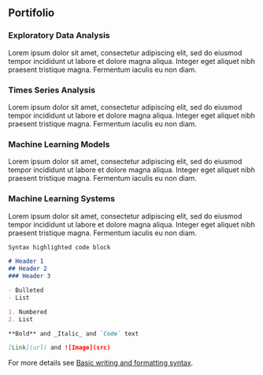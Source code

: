 ## Portifolio

### Exploratory Data Analysis

Lorem ipsum dolor sit amet, consectetur adipiscing elit, sed do eiusmod tempor incididunt ut labore et dolore magna aliqua. Integer eget aliquet nibh praesent tristique magna. Fermentum iaculis eu non diam.

### Times Series Analysis

Lorem ipsum dolor sit amet, consectetur adipiscing elit, sed do eiusmod tempor incididunt ut labore et dolore magna aliqua. Integer eget aliquet nibh praesent tristique magna. Fermentum iaculis eu non diam.

### Machine Learning Models

Lorem ipsum dolor sit amet, consectetur adipiscing elit, sed do eiusmod tempor incididunt ut labore et dolore magna aliqua. Integer eget aliquet nibh praesent tristique magna. Fermentum iaculis eu non diam.

### Machine Learning Systems

Lorem ipsum dolor sit amet, consectetur adipiscing elit, sed do eiusmod tempor incididunt ut labore et dolore magna aliqua. Integer eget aliquet nibh praesent tristique magna. Fermentum iaculis eu non diam.

```markdown
Syntax highlighted code block

# Header 1
## Header 2
### Header 3

- Bulleted
- List

1. Numbered
2. List

**Bold** and _Italic_ and `Code` text

[Link](url) and ![Image](src)
```

For more details see [Basic writing and formatting syntax](https://docs.github.com/en/github/writing-on-github/getting-started-with-writing-and-formatting-on-github/basic-writing-and-formatting-syntax).
